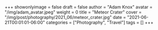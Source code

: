 +++
showonlyimage = false
draft = false
author = "Adam Knox"
avatar = "/img/adam_avatar.jpeg"
weight = 0
title = "Meteor Crater"
cover = "/img/post/photography/2021_06/meteor_crater.jpg"
date = "2021-06-21T00:01:01-06:00"
categories = ["Photography", "Travel"]
tags = []
+++
<!--more-->
